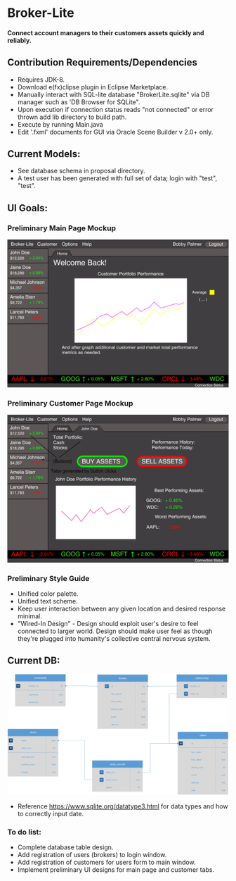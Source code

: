 # Broker-Lite

#### Connect account managers to their customers assets quickly and reliably.

## Contribution Requirements/Dependencies

* Requires JDK-8.
* Download e(fx)clipse plugin in Eclipse Marketplace.
* Manually interact with SQL-lite database "BrokerLite.sqlite" via DB manager such as 'DB Browser for SQLite".
* Upon execution if connection status reads "not connected" or error thrown add lib directory to build path.
* Execute by running Main.java
* Edit '.fxml' documents for GUI via Oracle Scene Builder v 2.0+ only.

## Current Models:
* See database schema in proposal directory.
* A test user has been generated with full set of data; login with "test", "test".

## UI Goals:

### Preliminary Main Page Mockup
![Main Page](proposal/ui-mockups/Main-Mockup.png?raw=true "Title")

### Preliminary Customer Page Mockup
![Customer Page](proposal/ui-mockups/Customer-Mockup.png?raw=true "Title")

### Preliminary Style Guide
* Unified color palette.
* Unified text scheme.
* Keep user interaction between any given location and desired response minimal.
* "Wired-In Design" - Design should exploit user's desire to feel connected to larger world. Design should make user feel as though they're plugged into humanity's collective central nervous system.

## Current DB:

![Database](proposal/db-mockups/dbModel.png?raw=true "Title")
* Reference https://www.sqlite.org/datatype3.html for data types and how to correctly input date.

### To do list:
* Complete database table design.
* Add registration of users (brokers) to login window.
* Add registration of customers for users form to main window.
* Implement preliminary UI designs for main page and customer tabs.
